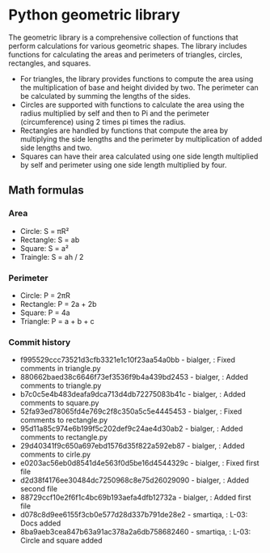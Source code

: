 # Python geometric library
The geometric library is a comprehensive collection of functions that perform calculations for various geometric shapes. The library includes functions for calculating the areas and perimeters of triangles, circles, rectangles, and squares. 

- For triangles, the library provides functions to compute the area using the multiplication of base and height divided by two. The perimeter can be calculated by summing the lengths of the sides.
- Circles are supported with functions to calculate the area using the radius multiplied by self and then to Pi and the perimeter (circumference) using 2 times pi times the radius.
- Rectangles are handled by functions that compute the area by multiplying the side lengths and the perimeter by multiplication of added side lengths and two.
- Squares can have their area calculated using one side length multiplied by self and perimeter using one side length multiplied by four.

## Math formulas
### Area
- Circle: S = πR²
- Rectangle: S = ab
- Square: S = a²
- Traingle: S = ah / 2

### Perimeter
- Circle: P = 2πR
- Rectangle: P = 2a + 2b
- Square: P = 4a
- Triangle: P = a + b + c

### Commit history
- f995529ccc73521d3cfb3321e1c10f23aa54a0bb - bialger, : Fixed comments in triangle.py
- 880662baed38c6646f73ef3536f9b4a439bd2453 - bialger, : Added comments to triangle.py
- b7c0c5e4b483deafa9dca713d4db72275083b41c - bialger, : Added comments to square.py
- 52fa93ed78065fd4e769c2f8c350a5c5e4445453 - bialger, : Fixed comments to rectangle.py
- 95d11a85c974e6b199f5c202def9c24ae4d30ab2 - bialger, : Added comments to rectangle.py
- 29d40341f9c650a697ebd1576d35f822a592eb87 - bialger, : Added comments to cirle.py
- e0203ac56eb0d8541d4e563f0d5be16d4544329c - bialger, : Fixed first file
- d2d38f4176ee30484dc7250968c8e75d26029090 - bialger, : Added second file
- 88729ccf10e2f6f1c4bc69b193aefa4dfb12732a - bialger, : Added first file
- d078c8d9ee6155f3cb0e577d28d337b791de28e2 - smartiqa, : L-03: Docs added
- 8ba9aeb3cea847b63a91ac378a2a6db758682460 - smartiqa, : L-03: Circle and square added
